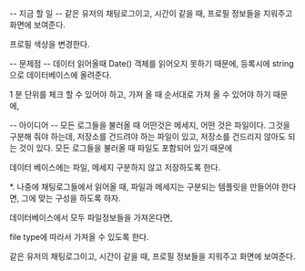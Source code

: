 -- 지금 할 일 --
같은 유저의 채팅로그이고, 시간이 같을 때, 프로필 정보들을 지워주고 화면에 보여준다.

프로필 색상을 변경한다.

-- 문제점 --
데이터 읽어올때 Date() 객체를 읽어오지 못하기 때문에, 등록시에 string으로 데이터베이스에 올려준다.

1 분 단위를 체크 할 수 있어야 하고,
가져 올 때 순서대로 가져 올 수 있어야 하기 때문에,


-- 아이디어 --
모든 로그들을 불러올 때 어떤것은 메세지, 어떤 것은 파일이다.
그것을 구분해 줘야 하는데,
저장소를 건드려야 하는 파일이 있고, 저장소를 건드리지 않아도 되는 것이 있다.
모든 로그들을 불러올 때 파일도 포함되어 있기 때문에

데이터 베이스에는 파일, 메세지 구분하지 않고 저장하도록 한다.


*. 나중에 채팅로그들에서 읽어올 때, 파일과 메세지는 구분되는 템플릿을 만들어야 한다면,
그에 맞는 구성을 하도록 하자.

데이터베이스에서 모두 파일정보들을 가져온다면,

file type에 따라서 가져올 수 있도록 한다.


같은 유저의 채팅로그이고, 시간이 같을 때, 프로필 정보들을 지워주고 화면에 보여준다.